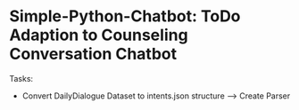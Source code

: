 # Simple-Python-Chatbot: ToDo Adaption to Counseling Conversation Chatbot

Tasks: 
* Convert DailyDialogue Dataset to intents.json structure --> Create Parser 
